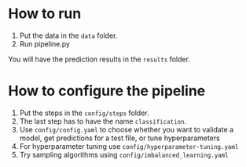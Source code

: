 # How to run

1. Put the data in the ```data``` folder.
2. Run pipeline.py

You will have the prediction results in the ```results``` folder.

# How to configure the pipeline

1. Put the steps in the ```config/steps``` folder.
2. The last step has to have the name ```classification```.
3. Use ```config/config.yaml``` to choose whether you want to validate a model, get predictions for a test file, or tune hyperparameters
3. For hyperparameter tuning use ```config/hyperparameter-tuning.yaml```
4. Try sampling algorithms using ```config/imbalanced_learning.yaml```
